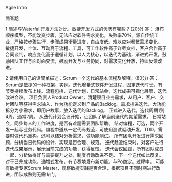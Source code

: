 Agile Intro

简答题

1
简述与Waterfall开发方法对比，敏捷开发方式的优势有哪些？(20分)
答：
瀑布顺序模型，不能改变步骤，无法应对软件需求变化，失败率70%。源自传统工业，严格按步骤进行，步骤成果衡量进度，自由度低，难以应对频繁需求变化。
敏捷开发，个体、互动高于流程、工具，可工作软件高于详尽文档，客户合作高于合同谈判，响应变化高于遵循计划。以人为核心，以迭代为基础，渐进式开发，鼓励团队工作与面对面交流，鼓励开发与业务协同，对需求变化开放，持续反馈改进。

2
请使用自己的话简单描述：Scrum一个迭代的基本流程及解释。(80分)
答：
Scrum是敏捷的一种框架、实例。迭代增量式软件开发过程，固定迭代时长，有节奏持续发布上线。流程包括，迭代计划，日常站会，迭代成果可视化展示，迭代改进会议。
项目负责人Product Owner，清楚项目业务需求，从用户、客户、交付团队等获得需求输入，作为功能定义到产品的Backlog。需求排进迭代，大功能拆分为小需求，即用户故事，放入迭代的Backlog。
正式进入迭代，迭代周期1到4周，通常2周。
从迭代计划会议开始，让团队了解当前迭代的期望需求。
日常站会，同步每人的工作进度，是否有难题需要团队帮助。
结对编程，可选，两个开发一起写业务代码。编程中遵从一定代码规范，可使用测试驱动开发，TDD，需要时做代码重构。还可以结对分析需求，做功能测试。
所有团队开发进行需求回顾，分析当日代码的设计、实现是否合理、规范。
迭代趋近结束时，对客户进行迭代成果展示，展示当前完成的功能，获得反馈。
迭代会议回顾，所有团队成员一起，分析做得好与需要提升之处，制度行动改进不足。
下一个迭代如此反复。对于已完成功能，递增式发布，有节奏地发布新功能，与Po商定。过程中，
可能有敏捷专家Scrum Master，观察敏捷实践是否合理，根据项目不同时期进行改进，团队成熟则无需专门。
